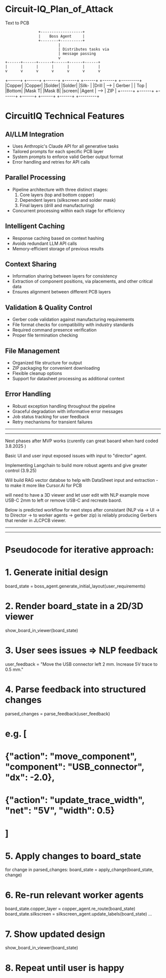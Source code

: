 # Circuit-IQ_Plan_of_Attack
Text to PCB 

                   +-------------------+
                   |    Boss Agent     |
                   +--------+----------+
                            |
                            | Distributes tasks via
                            | message passing
                            v
    +------+------+------+------+------+------+
    |      |      |      |      |      |      |
    v      v      v      v      v      v      v
    
+------+ +------+ +------+ +------+ +------+ +------+     +---------+
|Copper| |Copper| |Solder| |Solder| |Silk- | |Drill | --> |  Gerber |
| Top  | |Bottom| |Mask T| |Mask B| |screen| |Agent | --> |   ZIP   |
+------+ +------+ +------+ +------+ +------+ +------+     +---------+ 




# CircuitIQ Technical Features

## AI/LLM Integration
- Uses Anthropic's Claude API for all generative tasks
- Tailored prompts for each specific PCB layer
- System prompts to enforce valid Gerber output format
- Error handling and retries for API calls

## Parallel Processing
- Pipeline architecture with three distinct stages:
  1. Core layers (top and bottom copper)
  2. Dependent layers (silkscreen and solder mask)
  3. Final layers (drill and manufacturing)
- Concurrent processing within each stage for efficiency

## Intelligent Caching
- Response caching based on context hashing
- Avoids redundant LLM API calls
- Memory-efficient storage of previous results

## Context Sharing
- Information sharing between layers for consistency
- Extraction of component positions, via placements, and other critical data
- Ensures alignment between different PCB layers

## Validation & Quality Control
- Gerber code validation against manufacturing requirements
- File format checks for compatibility with industry standards
- Required command presence verification
- Proper file termination checking

## File Management
- Organized file structure for output
- ZIP packaging for convenient downloading
- Flexible cleanup options
- Support for datasheet processing as additional context

## Error Handling
- Robust exception handling throughout the pipeline
- Graceful degradation with informative error messages
- Job status tracking for user feedback
- Retry mechanisms for transient failures


---------------------------------------------------------------------------------------------------------------------------------------------------
---------------------------------------------------------------------------------------------------------------------------------------------------

Next phases after MVP works (curently can great baoard when hard coded 3.8.2025 )

Basic UI and user input exposed issues with input to "director" agent. 

Implementing Langchain to build more robust agents and give greater control (3.9.25)

Will build RAG vector databse to help with DataSheet input and extraction - to make it more like Cursor.Ai for PCB 

will need to have a 3D viewer and let user edit with NLP example move USB-C 2mm to left or remove USB-C and recreate baord. 

Below is predicted workflow for next steps after consistant (NLP via -> UI -> to Director -> to worker agents -> gerber zip) is reliably producing Gerbers that render in JLCPCB viewer. 



---------------------------------------------------------------------------------------------------------------------------------------------------
---------------------------------------------------------------------------------------------------------------------------------------------------

# Pseudocode for iterative approach:

# 1. Generate initial design
board_state = boss_agent.generate_initial_layout(user_requirements)

# 2. Render board_state in a 2D/3D viewer
show_board_in_viewer(board_state)

# 3. User sees issues => NLP feedback
user_feedback = "Move the USB connector left 2 mm. Increase 5V trace to 0.5 mm."

# 4. Parse feedback into structured changes
parsed_changes = parse_feedback(user_feedback)
# e.g. [
#   {"action": "move_component", "component": "USB_connector", "dx": -2.0},
#   {"action": "update_trace_width", "net": "5V", "width": 0.5}
# ]

# 5. Apply changes to board_state
for change in parsed_changes:
    board_state = apply_change(board_state, change)

# 6. Re-run relevant worker agents
board_state.copper_layer = copper_agent.re_route(board_state)
board_state.silkscreen = silkscreen_agent.update_labels(board_state)
...

# 7. Show updated design
show_board_in_viewer(board_state)
# 8. Repeat until user is happy



